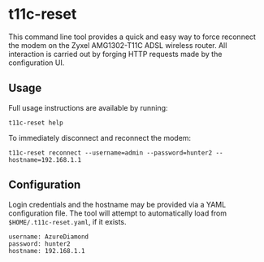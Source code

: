 # t11c-reset

This command line tool provides a quick and easy way to force reconnect the
modem on the Zyxel AMG1302-T11C ADSL wireless router. All interaction is
carried out by forging HTTP requests made by the configuration UI.

## Usage

Full usage instructions are available by running:

```
t11c-reset help
```

To immediately disconnect and reconnect the modem:

```
t11c-reset reconnect --username=admin --password=hunter2 --hostname=192.168.1.1
```

## Configuration

Login credentials and the hostname may be provided via a YAML configuration
file. The tool will attempt to automatically load from `$HOME/.t11c-reset.yaml`,
if it exists.

```
username: AzureDiamond
password: hunter2
hostname: 192.168.1.1
```
